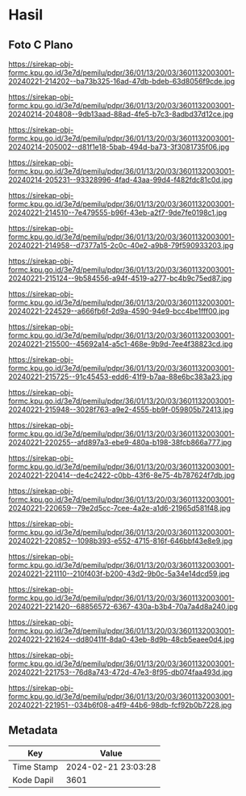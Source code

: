 # Hasil

## Foto C Plano

https://sirekap-obj-formc.kpu.go.id/3e7d/pemilu/pdpr/36/01/13/20/03/3601132003001-20240221-214202--ba73b325-16ad-47db-bdeb-63d8056f9cde.jpg

https://sirekap-obj-formc.kpu.go.id/3e7d/pemilu/pdpr/36/01/13/20/03/3601132003001-20240214-204808--9db13aad-88ad-4fe5-b7c3-8adbd37d12ce.jpg

https://sirekap-obj-formc.kpu.go.id/3e7d/pemilu/pdpr/36/01/13/20/03/3601132003001-20240214-205002--d81f1e18-5bab-494d-ba73-3f3081735f06.jpg

https://sirekap-obj-formc.kpu.go.id/3e7d/pemilu/pdpr/36/01/13/20/03/3601132003001-20240214-205231--93328996-4fad-43aa-99d4-f482fdc81c0d.jpg

https://sirekap-obj-formc.kpu.go.id/3e7d/pemilu/pdpr/36/01/13/20/03/3601132003001-20240221-214510--7e479555-b96f-43eb-a2f7-9de7fe0198c1.jpg

https://sirekap-obj-formc.kpu.go.id/3e7d/pemilu/pdpr/36/01/13/20/03/3601132003001-20240221-214958--d7377a15-2c0c-40e2-a9b8-79f590933203.jpg

https://sirekap-obj-formc.kpu.go.id/3e7d/pemilu/pdpr/36/01/13/20/03/3601132003001-20240221-215124--9b584556-a94f-4519-a277-bc4b9c75ed87.jpg

https://sirekap-obj-formc.kpu.go.id/3e7d/pemilu/pdpr/36/01/13/20/03/3601132003001-20240221-224529--a666fb6f-2d9a-4590-94e9-bcc4be1fff00.jpg

https://sirekap-obj-formc.kpu.go.id/3e7d/pemilu/pdpr/36/01/13/20/03/3601132003001-20240221-215500--45692a14-a5c1-468e-9b9d-7ee4f38823cd.jpg

https://sirekap-obj-formc.kpu.go.id/3e7d/pemilu/pdpr/36/01/13/20/03/3601132003001-20240221-215725--91c45453-edd6-41f9-b7aa-88e6bc383a23.jpg

https://sirekap-obj-formc.kpu.go.id/3e7d/pemilu/pdpr/36/01/13/20/03/3601132003001-20240221-215948--3028f763-a9e2-4555-bb9f-059805b72413.jpg

https://sirekap-obj-formc.kpu.go.id/3e7d/pemilu/pdpr/36/01/13/20/03/3601132003001-20240221-220255--afd897a3-ebe9-480a-b198-38fcb866a777.jpg

https://sirekap-obj-formc.kpu.go.id/3e7d/pemilu/pdpr/36/01/13/20/03/3601132003001-20240221-220414--de4c2422-c0bb-43f6-8e75-4b787624f7db.jpg

https://sirekap-obj-formc.kpu.go.id/3e7d/pemilu/pdpr/36/01/13/20/03/3601132003001-20240221-220659--79e2d5cc-7cee-4a2e-a1d6-21965d581f48.jpg

https://sirekap-obj-formc.kpu.go.id/3e7d/pemilu/pdpr/36/01/13/20/03/3601132003001-20240221-220852--1098b393-e552-4715-816f-646bbf43e8e9.jpg

https://sirekap-obj-formc.kpu.go.id/3e7d/pemilu/pdpr/36/01/13/20/03/3601132003001-20240221-221110--210f403f-b200-43d2-9b0c-5a34e14dcd59.jpg

https://sirekap-obj-formc.kpu.go.id/3e7d/pemilu/pdpr/36/01/13/20/03/3601132003001-20240221-221420--68856572-6367-430a-b3b4-70a7a4d8a240.jpg

https://sirekap-obj-formc.kpu.go.id/3e7d/pemilu/pdpr/36/01/13/20/03/3601132003001-20240221-221624--dd80411f-8da0-43eb-8d9b-48cb5eaee0d4.jpg

https://sirekap-obj-formc.kpu.go.id/3e7d/pemilu/pdpr/36/01/13/20/03/3601132003001-20240221-221753--76d8a743-472d-47e3-8f95-db074faa493d.jpg

https://sirekap-obj-formc.kpu.go.id/3e7d/pemilu/pdpr/36/01/13/20/03/3601132003001-20240221-221951--034b6f08-a4f9-44b6-98db-fcf92b0b7228.jpg


## Metadata

| Key        | Value               |
| ---------- | ------------------- |
| Time Stamp | 2024-02-21 23:03:28 |
| Kode Dapil | 3601                |



